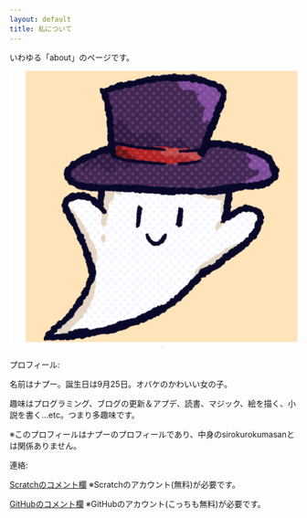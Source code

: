 ```yaml
---
layout: default
title: 私について
---
```

いわゆる「about」のページです。

<img src="/assets/sitokuma.png">

プロフィール:

名前はナプー。誕生日は9月25日。オバケのかわいい女の子。

趣味はプログラミング、ブログの更新＆アプデ、読書、マジック、絵を描く、小説を書く...etc。つまり多趣味です。

※このプロフィールはナプーのプロフィールであり、中身のsirokurokumasanとは関係ありません。


連絡:

<a href="https://scratch.mit.edu/users/sirokurokumasan/" class="btn">Scratchのコメント欄</a>
※Scratchのアカウント(無料)が必要です。

<a href="https://github.com/sirokurokumasan/sirokurokumasan.github.io/issues/2" class="btn">GitHubのコメント欄</a>
※GitHubのアカウント(こっちも無料)が必要です。
